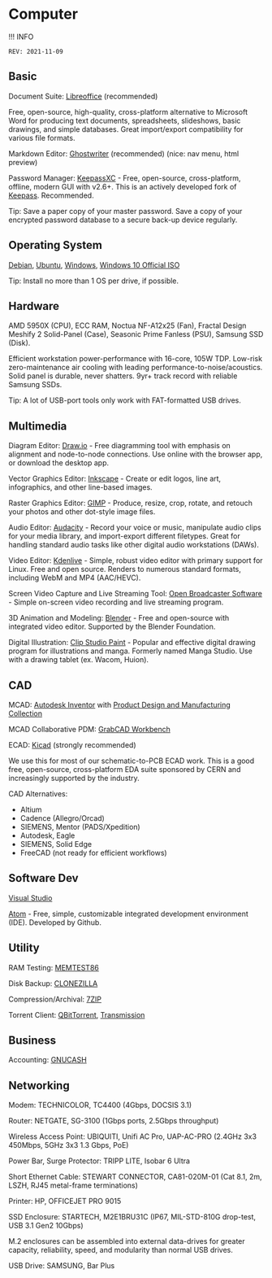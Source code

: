 # Computer

!!! INFO

	REV: 2021-11-09

## Basic

Document Suite: [Libreoffice](https://www.libreoffice.org/) (recommended)

Free, open-source, high-quality, cross-platform alternative to Microsoft Word for producing text documents, spreadsheets, slideshows, basic drawings, and simple databases. Great import/export compatibility for various file formats.

Markdown Editor: [Ghostwriter](https://wereturtle.github.io/ghostwriter/) (recommended) (nice: nav menu, html preview)

Password Manager: [KeepassXC](https://keepassxc.org/) - Free, open-source, cross-platform, offline, modern GUI with v2.6+. This is an actively developed fork of [Keepass](https://keepass.info). Recommended.

Tip: Save a paper copy of your master password. Save a copy of your encrypted password database to a secure back-up device regularly.

## Operating System

[Debian](https://www.debian.org/),
[Ubuntu](https://ubuntu.com/),
[Windows](https://www.microsoft.com/en-us/windows),
[Windows 10 Official ISO](https://www.microsoft.com/en-ca/software-download/windows10ISO)

Tip: Install no more than 1 OS per drive, if possible.

## Hardware

AMD 5950X (CPU), ECC RAM, Noctua NF-A12x25 (Fan), Fractal Design Meshify 2 Solid-Panel (Case), Seasonic Prime Fanless (PSU), Samsung SSD (Disk).

Efficient workstation power-performance with 16-core, 105W TDP. Low-risk zero-maintenance air cooling with leading performance-to-noise/acoustics. Solid panel is durable, never shatters. 9yr+ track record with reliable Samsung SSDs.

Tip: A lot of USB-port tools only work with FAT-formatted USB drives.

## Multimedia

Diagram Editor: [Draw.io](https://about.draw.io/) - Free diagramming tool with emphasis on alignment and node-to-node connections. Use online with the browser app, or download the desktop app.

Vector Graphics Editor: [Inkscape](https://inkscape.org/) - Create or edit logos, line art, infographics, and other line-based images.

Raster Graphics Editor: [GIMP](https://www.gimp.org/) - Produce, resize, crop, rotate, and retouch your photos and other dot-style image files.

Audio Editor: [Audacity](https://www.audacityteam.org/) - Record your voice or music, manipulate audio clips for your media library, and import-export different filetypes. Great for handling standard audio tasks like other digital audio workstations (DAWs).

Video Editor: [Kdenlive](https://kdenlive.org) - Simple, robust video editor with primary support for Linux. Free and open source. Renders to numerous standard formats, including WebM and MP4 (AAC/HEVC).

Screen Video Capture and Live Streaming Tool: [Open Broadcaster Software](https://obsproject.com/) - Simple on-screen video recording and live streaming program.

3D Animation and Modeling: [Blender](https://www.blender.org/) - Free and open-source with integrated video editor. Supported by the Blender Foundation.

Digital Illustration: [Clip Studio Paint](http://www.clipstudio.net/en) - Popular and effective digital drawing program for illustrations and manga. Formerly named Manga Studio. Use with a drawing tablet (ex. Wacom, Huion).

## CAD

MCAD: [Autodesk Inventor](https://www.autodesk.com/products/inventor/overview) with [Product Design and Manufacturing Collection](https://www.autodesk.com/collections/product-design-manufacturing/overview)

MCAD Collaborative PDM: [GrabCAD Workbench](https://grabcad.com/workbench)

ECAD: [Kicad](https://www.kicad.org/) (strongly recommended)

We use this for most of our schematic-to-PCB ECAD work. This is a good free, open-source, cross-platform EDA suite sponsored by CERN and increasingly supported by the industry.

CAD Alternatives:

* Altium
* Cadence (Allegro/Orcad)
* SIEMENS, Mentor (PADS/Xpedition)
* Autodesk, Eagle
* SIEMENS, Solid Edge
* FreeCAD (not ready for efficient workflows)

## Software Dev

[Visual Studio](https://visualstudio.microsoft.com/)

[Atom](https://atom.io/) - Free, simple, customizable integrated development environment (IDE). Developed by Github.

## Utility

RAM Testing: [MEMTEST86](https://www.memtest86.com/)

Disk Backup: [CLONEZILLA](https://clonezilla.org/)

Compression/Archival: [7ZIP](http://www.7-zip.org/)

Torrent Client: [QBitTorrent](https://www.qbittorrent.org/), [Transmission](https://transmissionbt.com/download/) 

## Business

Accounting: [GNUCASH](https://www.gnucash.org/)

## Networking

Modem: TECHNICOLOR, TC4400 (4Gbps, DOCSIS 3.1)

Router: NETGATE, SG-3100 (1Gbps ports, 2.5Gbps throughput)

Wireless Access Point: UBIQUITI, Unifi AC Pro, UAP-AC-PRO (2.4GHz 3x3 450Mbps, 5GHz 3x3 1.3 Gbps, PoE)

Power Bar, Surge Protector: TRIPP LITE, Isobar 6 Ultra

Short Ethernet Cable: STEWART CONNECTOR, CA81-020M-01 (Cat 8.1, 2m, LSZH, RJ45 metal-frame terminations)

Printer: HP, OFFICEJET PRO 9015

SSD Enclosure: STARTECH, M2E1BRU31C (IP67, MIL-STD-810G drop-test, USB 3.1 Gen2 10Gbps)

M.2 enclosures can be assembled into external data-drives for greater capacity, reliability, speed, and modularity than normal USB drives.

USB Drive: SAMSUNG, Bar Plus 



